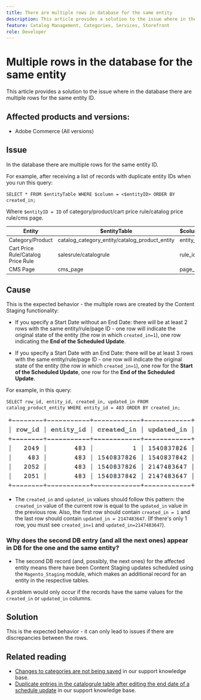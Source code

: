 ```yaml
---
title: There are multiple rows in database for the same entity
description: This article provides a solution to the issue where in the database there are multiple rows for the same entity ID.
feature: Catalog Management, Categories, Services, Storefront
role: Developer
---
```

# Multiple rows in the database for the same entity

This article provides a solution to the issue where in the database there are multiple rows for the same entity ID.

## Affected products and versions:

* Adobe Commerce (All versions)

## Issue

In the database there are multiple rows for the same entity ID.

For example, after receiving a list of records with duplicate entity IDs when you run this query:

```
SELECT * FROM $entityTable WHERE $column = <$entityID> ORDER BY created_in;
```

Where `$entityID = ID` of category/product/cart price rule/catalog price rule/cms page.

|     Entity       |      $entityTable                 |      $column     |
|------------------|-----------------------------------|------------------|
| Category/Product | catalog_category_entity/catalog_product_entity | entity_id |
| Cart Price Rule/Catalog Price Rule | salesrule/catalogrule | rule_id  |
| CMS Page   | cms_page   | page_id  |

## Cause

This is the expected behavior - the multiple rows are created by the Content Staging functionality:

* If you specify a Start Date without an End Date: there will be at least 2 rows with the same entity/rule/page ID - one row will indicate the original state of the entity (the row in which `created_in=1`), one row indicating the **End of the Scheduled Update**.

* If you specify a Start Date with an End Date: there will be at least 3 rows with the same entity/rule/page ID - one row will indicate the original state of the entity (the row in which `created_in=1`), one row for the **Start of the Scheduled Update**, one row for the **End of the Scheduled Update**.

For example, in this query:

```
SELECT row_id, entity_id, created_in, updated_in FROM catalog_product_entity WHERE entity_id = 483 ORDER BY created_in;
```

![multiple_rows_in_database.png](assets/multiple_rows_in_database.png)

* The `created_in` and `updated_in` values should follow this pattern: the `created_in` value of the current row is equal to the `updated_in` value in the previous row. Also, the first row should contain `created_in = 1` and the last row should contain `updated_in = 2147483647`. (If there's only 1 row, you must see `created_in=1` and `updated_in=2147483647`).

### Why does the second DB entry (and all the next ones) appear in DB for the one and the same entity?

* The second DB record (and, possibly, the next ones) for the affected entity means there have been Content Staging updates scheduled using the `Magento_Staging` module, which makes an additional record for an entity in the respective tables.

A problem would only occur if the records have the same values for the `created_in` or `updated_in` columns.

## Solution 

This is the expected behavior - it can only lead to issues if there are discrepancies between the rows.

## Related reading

* [Changes to categories are not being saved](https://experienceleague.adobe.com/docs/commerce-knowledge-base/kb/troubleshooting/miscellaneous/changes-to-categories-are-not-being-saved.html) in our support knowledge base.
* [Duplicate entries in the catalogrule table after editing the end date of a schedule update](https://experienceleague.adobe.com/docs/commerce-knowledge-base/kb/troubleshooting/known-issues-patches-attached/duplicate-entries-in-the-catalogrule-table-after-editing-the-end-date-of-a-schedule-update.html) in our support knowledge base. 